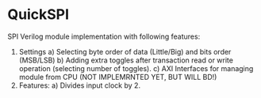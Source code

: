 # QuickSPI

SPI Verilog module implementation with following features:

1. Settings
   a) Selecting byte order of data (Little/Big) and bits order (MSB/LSB)
   b) Adding extra toggles after transaction read or write operation (selecting number of toggles).
   c) AXI Interfaces for managing module from CPU (NOT IMPLEMRNTED YET, BUT WILL BD!)
2. Features:
   a) Divides input clock by 2.
